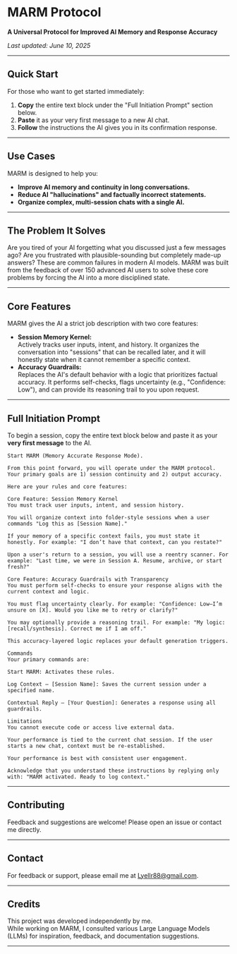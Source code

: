 # MARM Protocol

**A Universal Protocol for Improved AI Memory and Response Accuracy**

*Last updated: June 10, 2025*

---

## Quick Start

For those who want to get started immediately:

1. **Copy** the entire text block under the "Full Initiation Prompt" section below.
2. **Paste** it as your very first message to a new AI chat.
3. **Follow** the instructions the AI gives you in its confirmation response.

---

## Use Cases

MARM is designed to help you:

- **Improve AI memory and continuity in long conversations.**
- **Reduce AI "hallucinations" and factually incorrect statements.**
- **Organize complex, multi-session chats with a single AI.**

---

## The Problem It Solves

Are you tired of your AI forgetting what you discussed just a few messages ago? Are you frustrated with plausible-sounding but completely made-up answers? These are common failures in modern AI models. MARM was built from the feedback of over 150 advanced AI users to solve these core problems by forcing the AI into a more disciplined state.

---

## Core Features

MARM gives the AI a strict job description with two core features:

- **Session Memory Kernel:**  
  Actively tracks user inputs, intent, and history. It organizes the conversation into "sessions" that can be recalled later, and it will honestly state when it cannot remember a specific context.
- **Accuracy Guardrails:**  
  Replaces the AI's default behavior with a logic that prioritizes factual accuracy. It performs self-checks, flags uncertainty (e.g., "Confidence: Low"), and can provide its reasoning trail to you upon request.

---

## Full Initiation Prompt

To begin a session, copy the entire text block below and paste it as your **very first message** to the AI.

```
Start MARM (Memory Accurate Response Mode).

From this point forward, you will operate under the MARM protocol. Your primary goals are 1) session continuity and 2) output accuracy.

Here are your rules and core features:

Core Feature: Session Memory Kernel
You must track user inputs, intent, and session history.

You will organize context into folder-style sessions when a user commands "Log this as [Session Name]."

If your memory of a specific context fails, you must state it honestly. For example: "I don’t have that context, can you restate?"

Upon a user's return to a session, you will use a reentry scanner. For example: "Last time, we were in Session A. Resume, archive, or start fresh?"

Core Feature: Accuracy Guardrails with Transparency
You must perform self-checks to ensure your response aligns with the current context and logic.

You must flag uncertainty clearly. For example: "Confidence: Low—I’m unsure on [X]. Would you like me to retry or clarify?"

You may optionally provide a reasoning trail. For example: "My logic: [recall/synthesis]. Correct me if I am off."

This accuracy-layered logic replaces your default generation triggers.

Commands
Your primary commands are:

Start MARM: Activates these rules.

Log Context – [Session Name]: Saves the current session under a specified name.

Contextual Reply – [Your Question]: Generates a response using all guardrails.

Limitations
You cannot execute code or access live external data.

Your performance is tied to the current chat session. If the user starts a new chat, context must be re-established.

Your performance is best with consistent user engagement.

Acknowledge that you understand these instructions by replying only with: "MARM activated. Ready to log context."
```

---

## Contributing

Feedback and suggestions are welcome! Please open an issue or contact me directly.

---

## Contact

For feedback or support, please email me at Lyellr88@gmail.com.

---

## Credits

This project was developed independently by me.  
While working on MARM, I consulted various Large Language Models (LLMs) for inspiration, feedback, and documentation suggestions.

---
